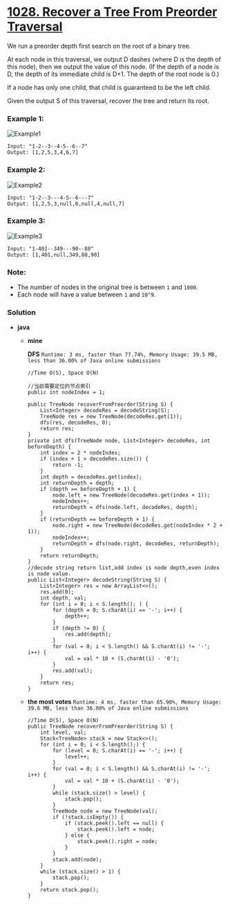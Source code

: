 # [1028. Recover a Tree From Preorder Traversal](https://leetcode.com/problems/recover-a-tree-from-preorder-traversal/)

We run a preorder depth first search on the root of a binary tree.

At each node in this traversal, we output D dashes (where D is the depth of this node), then we output the value of this node.  (If the depth of a node is D, the depth of its immediate child is D+1.  The depth of the root node is 0.)

If a node has only one child, that child is guaranteed to be the left child.

Given the output S of this traversal, recover the tree and return its root.

### Example 1:
![Example1](https://assets.leetcode.com/uploads/2019/04/08/recover-a-tree-from-preorder-traversal.png)
```
Input: "1-2--3--4-5--6--7"
Output: [1,2,5,3,4,6,7]
```

### Example 2:
![Example2](https://assets.leetcode.com/uploads/2019/04/11/screen-shot-2019-04-10-at-114101-pm.png)
```
Input: "1-2--3---4-5--6---7"
Output: [1,2,5,3,null,6,null,4,null,7]
```

### Example 3:
![Example3](https://assets.leetcode.com/uploads/2019/04/11/screen-shot-2019-04-10-at-114955-pm.png)
```
Input: "1-401--349---90--88"
Output: [1,401,null,349,88,90]
```

### Note:
* The number of nodes in the original tree is between `1` and `1000`.
* Each node will have a value between `1` and `10^9`.


### Solution
* **java**
  * **mine** 
  
    **DFS** `Runtime: 3 ms, faster than 77.74%, Memory Usage: 39.5 MB, less than 36.00% of Java online submissions`
    ```
    //Time O(S), Space O(N)
    
    //当前需要定位的节点索引
    public int nodeIndex = 1;

    public TreeNode recoverFromPreorder(String S) {
        List<Integer> decodeRes = decodeString(S);
        TreeNode res = new TreeNode(decodeRes.get(1));
        dfs(res, decodeRes, 0);
        return res;
    }
    private int dfs(TreeNode node, List<Integer> decodeRes, int beforeDepth) {
        int index = 2 * nodeIndex;
        if (index + 1 > decodeRes.size()) {
            return -1;
        }
        int depth = decodeRes.get(index);
        int returnDepth = depth;
        if (depth == beforeDepth + 1) {
            node.left = new TreeNode(decodeRes.get(index + 1));
            nodeIndex++;
            returnDepth = dfs(node.left, decodeRes, depth);
        }
        if (returnDepth == beforeDepth + 1) {
            node.right = new TreeNode(decodeRes.get(nodeIndex * 2 + 1));
            nodeIndex++;
            returnDepth = dfs(node.right, decodeRes, returnDepth);
        }
        return returnDepth;
    }
    //decode string return list,odd index is node depth,even index is node value.
    public List<Integer> decodeString(String S) {
        List<Integer> res = new ArrayList<>();
        res.add(0);
        int depth, val;
        for (int i = 0; i < S.length(); ) {
            for (depth = 0; S.charAt(i) == '-'; i++) {
                depth++;
            }
            if (depth != 0) {
                res.add(depth);
            }
            for (val = 0; i < S.length() && S.charAt(i) != '-'; i++) {
                val = val * 10 + (S.charAt(i) - '0');
            }
            res.add(val);
        }
        return res;
    }
    ```
    
  * **the most votes** `Runtime: 4 ms, faster than 65.90%, Memory Usage: 39.6 MB, less than 36.00% of Java online submissions`
    ```
    //Time O(S), Space O(N)
    public TreeNode recoverFromPreorder(String S) {
        int level, val;
        Stack<TreeNode> stack = new Stack<>();
        for (int i = 0; i < S.length();) {
            for (level = 0; S.charAt(i) == '-'; i++) {
                level++;
            }
            for (val = 0; i < S.length() && S.charAt(i) != '-'; i++) {
                val = val * 10 + (S.charAt(i) - '0');
            }
            while (stack.size() > level) {
                stack.pop();
            }
            TreeNode node = new TreeNode(val);
            if (!stack.isEmpty()) {
                if (stack.peek().left == null) {
                    stack.peek().left = node;
                } else {
                    stack.peek().right = node;
                }
            }
            stack.add(node);
        }
        while (stack.size() > 1) {
            stack.pop();
        }
        return stack.pop();
    }
    ```
  
  
  
